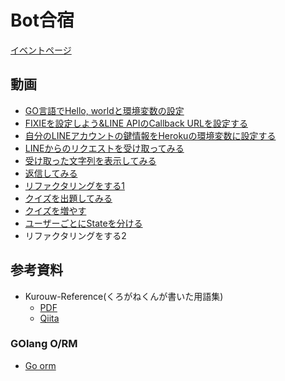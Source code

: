 # Bot合宿

[イベントページ](https://www.facebook.com/events/623596797795160)

## 動画
- [GO言語でHello, worldと環境変数の設定](https://www.youtube.com/watch?v=ME481U3ZH_8)
- [FIXIEを設定しよう&LINE APIのCallback URLを設定する](https://youtu.be/Durepw6nXF8)
- [自分のLINEアカウントの鍵情報をHerokuの環境変数に設定する](https://youtu.be/RIh-m7QBoeM)
- [LINEからのリクエストを受け取ってみる](https://youtu.be/T379mEWL-9Y)
- [受け取った文字列を表示してみる](https://youtu.be/1mMAw6RL6TQ)
- [返信してみる](https://youtu.be/ENQbSBIqpLo)
- [リファクタリングをする1](https://www.youtube.com/watch?v=bfgRyhd03HI)
- [クイズを出題してみる](https://youtu.be/phcBCnlr6WI)
- [クイズを増やす](https://youtu.be/xhmLmjoY13k)
- [ユーザーごとにStateを分ける](https://youtu.be/CzlfL6Gowm0)
- リファクタリングをする2

## 参考資料
- Kurouw-Reference(くろがねくんが書いた用語集)
    - [PDF](https://github.com/acomagu/1607-bot-workshop/blob/master/dist/Bot%E5%8B%89%E5%BC%B7%E4%BC%9A.pdf)
    - [Qiita](http://qiita.com/kurouw/private/3939032b3aae867f4ff0)

### GOlang O/RM
- [Go orm](http://qiita.com/jyagaimo_qiita_/items/707b53722b42e8c6eae9)
